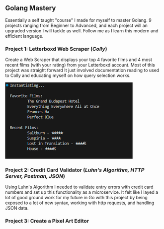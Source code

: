 ## Golang Mastery 

Essentially a self taught "course" I made for myself to master Golang. 9 projects ranging from Beginner to Advanced, and each project will an upgraded version I will tackle as well. Follow me as I learn this modern and efficient language.



### Project 1: Letterboxd Web Scraper (*Colly*)

Create a Web Scraper that displays your top 4 favorite films and 4 most recent films (with your rating) from your Letterboxd account. Most of this project was straight forward It just involved documentation reading to used to Colly and educating myself on how query selection works.

<img src="/01_webscraper.png">

### Project 2: Credit Card Validator (*Luhn's Algorithm, HTTP Server, Postman, JSON*)

Using Luhn's Algorithm I needed to validate entry errors with credit card numbers and set up this functionality as a microservice. It felt like I layed a lot of good ground work for my future in Go with this project by being exposed to a lot of new syntax, working with http requests, and handling JSON data.

### Project 3: Create a Pixel Art Editor